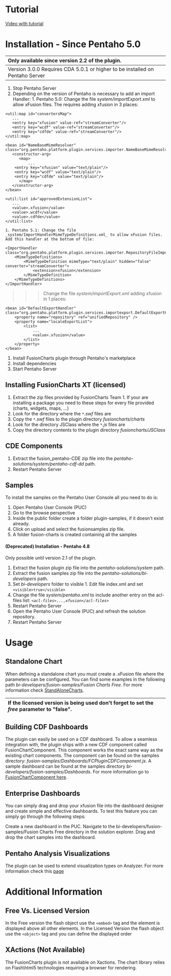 # Tutorial #
[Video with tutorial](http://www.youtube.com/watch?v=VPSaPm5-rgs)

# Installation - Since Pentaho 5.0 #
| Only available since version 2.2 of the plugin. |
|:------------------------------------------------|
| Version 3.0.0 Requires CDA 5.0.1 or higher to be installed on Pentaho Server |

  1. Stop Pentaho Server
  1. Depending on the version of Pentaho is necessary to add an import Handler:
    1. Pentaho 5.0: Change the file _system/importExport.xml_ to allow xFusion files. The requires adding xfusion in 3 places:
```
<util:map id="convertersMap"> 
   ... 
   <entry key="xfusion" value-ref="streamConverter"/> 
   <entry key="wcdf" value-ref="streamConverter"/> 
   <entry key="cdfde" value-ref="streamConverter"/>     
</util:map>

<bean id="NameBaseMimeResolver" class="org.pentaho.platform.plugin.services.importer.NameBaseMimeResolver"> 
   <constructor-arg>
      <map> 
          ... 
	<entry key="xfusion" value="text/plain"/> 
	<entry key="wcdf" value="text/plain"/> 
	<entry key="cdfde" value="text/plain"/> 
      </map>
   </constructor-arg>
</bean>

<util:list id="approvedExtensionList">
   ...
   <value>.xfusion</value>    
   <value>.wcdf</value>
   <value>.cdfde</value> 
</util:list>
```
    1. Pentaho 5.1: Change the file _system/ImportHandlerMimeTypeDefinitions.xml_ to allow xFusion files. Add this handler at the bottom of file:
```
<ImportHandler class="org.pentaho.platform.plugin.services.importer.RepositoryFileImportFileHandler">
	<MimeTypeDefinitions>
		<MimeTypeDefinition mimeType="text/plain" hidden="false" converter="streamConverter">
			<extension>xfusion</extension>
		</MimeTypeDefinition>
	</MimeTypeDefinitions>
</ImportHandler>
```
> > > Change the file _system/importExport.xml_ adding xfusion in 1 places:
```
<bean id="DefaultExportHandler" class="org.pentaho.platform.plugin.services.importexport.DefaultExportHandler">
	<property name="repository" ref="unifiedRepository" />
	<property name="localeExportList">
		<list>
			...
			<value>.xfusion</value>
		</list>
	</property>
</bean>
```
  1. Install FusionCharts plugin through Pentaho's marketplace
  1. Install dependencies
  1. Start Pentaho Server

## Installing FusionCharts XT (licensed) ##
  1. Extract the zip files provided by FusionCharts Team
    1. If your are installing a package you need to these steps for every file provided (charts, widgets, maps, ...)
  1. Look for the directory where the _`*`.swf_ files are
  1. Copy the _`*`.swf_ files to the plugin directory _fusioncharts/charts_
  1. Look for the directory JSClass where the _`*`.js_ files are
  1. Copy the directory contents to the plugin directory _fusioncharts/JSClass_

## CDE Components ##
  1. Extract the fusion\_pentaho-CDE zip file into the _pentaho-solutions/system/pentaho-cdf-dd_ path.
  1. Restart Pentaho Server

## Samples ##

To install the samples on the Pentaho User Console all you need to do is:
  1. Open Pentaho User Console (PUC)
  1. Go to the browse perspective
  1. Inside the public folder create a folder plugin-samples, if it doesn't exist already.
  1. Click on upload and select the fusionsamples zip file.
  1. A folder fusion-charts is created containing all the samples

#### (Deprecated) Installation - Pentaho 4.8 ####
Only possible until version 2.1 of the plugin.

  1. Extract the fusion plugin zip file into the _pentaho-solutions/system_ path.
  1. Extract the fusion samples zip file into the _pentaho-solutions/bi-developers_ path.
  1. Set _bi-developers_ folder to visible
    1. Edit file index.xml and set `<visible>true</visible>`
  1. Change the file _system/pentaho.xml_ to include another entry on the acl-files list: _`<acl-files>...,xfusion</acl-files>`_
  1. Restart Pentaho Server
  1. Open the Pentaho User Console (PUC) and refresh the solution repository.
  1. Restart Pentaho Server

# Usage #

## Standalone Chart ##

When defining a standalone chart you must create a .xFusion file where the parameters can be configured. You can find some examples in the following path _bi-developers/fusion-samples/Fusion Charts Free_. For more information check [StandAloneCharts](StandAloneCharts.md).

| If the licensed version is being used don't forget to set the _free_ parameter to "false". |
|:-------------------------------------------------------------------------------------------|

## Building CDF Dashboards ##

The plugin can easily be used on a CDF dashboard. To allow a seamless integration with, the plugin ships with a new CDF component called FusionChartComponent. This component works the exact same way as the existing chart components. The component can be found on the samples directory: _fusion-samples/Dashboards/FCPluginCDFComponent.js_. A sample dashboard can be found at the samples directory _bi-developers/fusion-samples/Dashboards_. For more information go to [FusionChartComponent here](CDFComponent.md).


## Enterprise Dashboards ##

You can simply drag and drop your xfusion file into the dashboard designer and create simple and effective dashboards. To test this feature you can simply go through the following steps:

Create a new dashboard in the PUC.
Navigate to the bi-developers/fusion-samples/Fusion Charts Free directory in the solution explorer.
Drag and drop the chart samples into the dashboard.

## Pentaho Analysis Visualizations ##
The plugin can be used to extend visualization types on Analyzer. For more information check this [page](IntegrationAnalyzer.md)


# Additional Information #
## Free Vs. Licensed Version ##
In the Free version the flash object use the `<embed>` tag and the element is  displayed above all other elements. In the Licensed Version the flash object use the `<object>` tag and you can define the displayed order

## XActions (Not Available) ##

The FusionCharts plugin is not available on Xactions. The chart library relies on Flash\html5 technologies requiring a browser for rendering.